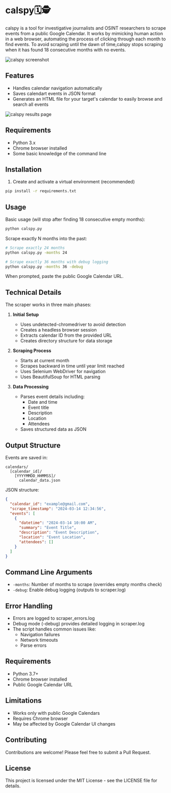 # calspy🗓️🕵️

calspy is a tool for investigative journalists and OSINT researchers to scrape events from a public Google Calendar. It works by mimicking human action in a web browser, automating the process of clicking through each month to find events. To avoid scraping until the dawn of time,calspy stops scraping when it has found 18 consecutive months with no events.

![calspy screenshot](screenshots/calspy.png)

## Features

- Handles calendar navigation automatically
- Saves calendart events in JSON format
- Generates an HTML file for your target's calendar to easily browse and search all events

![calspy results page](screenshots/results.png)

## Requirements

- Python 3.x
- Chrome browser installed
- Some basic knowledge of the command line

## Installation

1. Create and activate a virtual environment (recommended)

```bash
pip install -r requirements.txt
```

## Usage

Basic usage (will stop after finding 18 consecutive empty months):
```bash
python calspy.py
```

Scrape exactly N months into the past:
```bash
# Scrape exactly 24 months
python calspy.py -months 24

# Scrape exactly 36 months with debug logging
python calspy.py -months 36 -debug
```

When prompted, paste the public Google Calendar URL.

## Technical Details

The scraper works in three main phases:

1. **Initial Setup**
   - Uses undetected-chromedriver to avoid detection
   - Creates a headless browser session
   - Extracts calendar ID from the provided URL
   - Creates directory structure for data storage

2. **Scraping Process**
   - Starts at current month
   - Scrapes backward in time until year limit reached
   - Uses Selenium WebDriver for navigation
   - Uses BeautifulSoup for HTML parsing

3. **Data Processing**
   - Parses event details including:
     - Date and time
     - Event title
     - Description
     - Location
     - Attendees
   - Saves structured data as JSON

## Output Structure

Events are saved in:
```
calendars/
  [calendar_id]/
    [YYYYMMDD_HHMMSS]/
      calendar_data.json
```

JSON structure:
```json
{
  "calendar_id": "example@gmail.com",
  "scrape_timestamp": "2024-03-14 12:34:56",
  "events": [
    {
      "datetime": "2024-03-14 10:00 AM",
      "summary": "Event Title",
      "description": "Event Description",
      "location": "Event Location",
      "attendees": []
    }
  ]
}
```


## Command Line Arguments

- `-months`: Number of months to scrape (overrides empty months check)
- `-debug`: Enable debug logging (outputs to scraper.log)


## Error Handling

- Errors are logged to scraper_errors.log
- Debug mode (-debug) provides detailed logging in scraper.log
- The script handles common issues like:
  - Navigation failures
  - Network timeouts
  - Parse errors

## Requirements

- Python 3.7+
- Chrome browser installed
- Public Google Calendar URL

## Limitations

- Works only with public Google Calendars
- Requires Chrome browser
- May be affected by Google Calendar UI changes

## Contributing

Contributions are welcome! Please feel free to submit a Pull Request.

## License

This project is licensed under the MIT License - see the LICENSE file for details.

